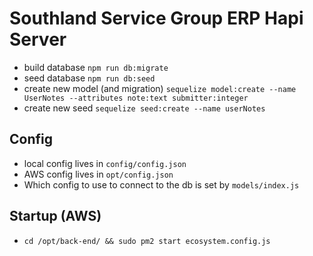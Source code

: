 # Southland Service Group ERP Hapi Server

- build database `npm run db:migrate`
- seed database `npm run db:seed`
- create new model (and migration) `sequelize model:create --name UserNotes --attributes note:text submitter:integer`
- create new seed `sequelize seed:create --name userNotes`

## Config
- local config lives in `config/config.json`
- AWS config lives in `opt/config.json`
- Which config to use to connect to the db is set by `models/index.js`

## Startup (AWS)
- `cd /opt/back-end/ && sudo pm2 start ecosystem.config.js`